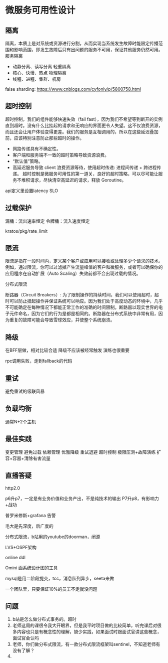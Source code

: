 # 微服务可用性设计

## 隔离

隔离，本质上是对系统或资源进行分割，从而实现当系统发生故障时能限定传播范围和影响范围，即发生故障后只有出问题的服务不可用，保证其他服务仍然可用。
服务隔离
- 动静分离、读写分离
轻重隔离
- 核心、快慢、热点
物理隔离
- 线程、进程、集群、机房

false sharding: https://www.cnblogs.com/cyfonly/p/5800758.html

## 超时控制

超时控制，我们的组件能够快速失效（fail fast），因为我们不希望等到断开的实例直到超时。没有什么比挂起的请求和无响应的界面更令人失望。这不仅浪费资源，而且还会让用户体验变得更差。我们的服务是互相调用的，所以在这些延迟叠加前，应该特别注意防止那些超时的操作。
- 网路传递具有不确定性。
- 客户端和服务端不一致的超时策略导致资源浪费。
- “默认值”策略。
- 高延迟服务导致 client 浪费资源等待，使用超时传递: 进程间传递 + 跨进程传递。
超时控制是微服务可用性的第一道关，良好的超时策略，可以尽可能让服务不堆积请求，尽快清空高延迟的请求，释放 Goroutine。


api定义里设置latency SLO

## 过载保护

漏桶：流出速率恒定
令牌桶：流入速度恒定

kratos/pkg/rate_limit

## 限流

限流是指在一段时间内，定义某个客户或应用可以接收或处理多少个请求的技术。例如，通过限流，你可以过滤掉产生流量峰值的客户和微服务，或者可以确保你的应用程序在自动扩展（Auto Scaling）失效前都不会出现过载的情况。

分布式限流

断路器（Circuit Breakers）: 为了限制操作的持续时间，我们可以使用超时，超时可以防止挂起操作并保证系统可以响应。因为我们处于高度动态的环境中，几乎不可能确定在每种情况下都能正常工作的准确的时间限制。断路器以现实世界的电子元件命名，因为它们的行为是都是相同的。断路器在分布式系统中非常有用，因为重复的故障可能会导致雪球效应，并使整个系统崩溃。

## 降级

在BFF层做，相对比较合适
降级不应该被经常触发
演练也很重要

rpc调用失败，走到fallback的代码

## 重试

避免重试的级联风暴

## 负载均衡

通常N+2个主机

## 最佳实践

变更管理
避免过载
依赖管理
优雅降级
重试退避
超时控制
极限压测+故障演练
扩容+容器+清除有害流量

## 直播答疑

http2.0

p6升p7，一定是有业务价值和业务产出，不是纯技术的输出
P7升p8，有影响力+战功

普罗米修斯+grafana 告警

毛大是先深度，后广度的

分布式限流，b站用的youtube的doorman，闭源

LVS+OSPF架构

online ddl

Omini 画系统设计图的工具

mysql是用二阶段提交，tcc，消息队列异步，seeta来做

一个团队里，只要保证10%的员工不走就没问题





## 问题

1. b站是怎么做分布式事务的。超时
2. 老师这周的课很令我大开眼界，但是我平时项目做的比较简单，听完课后对很多内容也只是有概念性的理解，缺少实践，如果面试时跟面试官讲这些概念，面试官会认吗
3. 老师，你们做分布式限流，有一款分布式限流框架叫sentinel，不知道老师有没有了解？
4. 